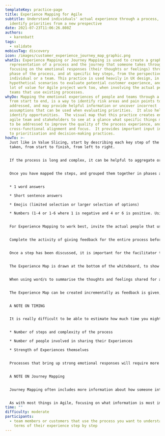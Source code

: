 ```yaml
---
templateKey: practice-page
title: Experience Mapping for Agile
subtitle: Understand individuals' actual experience through a process, to
  identify priorities from a new prespective
date: 2021-07-23T11:06:26.808Z
authors:
  - karenbatt
tags:
  - validate
mobiusTag: discovery
icon: /images/customer_experience_journey_map_graphic.png
whatIs: Experience Mapping or Journey Mapping is used to create a graphical
  representation of a process and the journey that someone takes through that,
  focusing on the emotional responses (their thoughts or feelings) through each
  phase of the process, and at specific key steps, from the perspective of an
  individual or a team. This practice is used heavily in UX design, in
  hypothetical scenarios to evaluate potential customer experience, and has a
  lot of value for Agile project work too, when involving the actual people and
  teams that use existing processes.
whyDo: Mapping the emotional experiences of people and teams through a process,
  from start to end, is a way to identify risk areas and pain points to be
  addressed, and may provide helpful information or uncover incorrect
  assumptions that can be used when evaluating priorities.  It also helps to
  identify opportunities.  The visual map that this practice creates enables the
  agile team and stakeholders to see at a glance what specific things may need
  to be addressed to improve the quality of the process experience, and improves
  cross-functional alignment and focus.  It provides important input information
  to prioritisation and decision-making practices.
howTo: >-
  Just like in Value Slicing, start by describing each key step of the process
  taken, from start to finish, from left to right.


  If the process is long and complex, it can be helpful to aggregate or group steps in the process that naturally form a phase of the process, for example “creating a new user”, as is done in Value Slicing and Event Storming Practices. Creating phase groupings makes reading the map clearer for people who have not directly participated in the activity, for example, during a Walk the Walls, or a Sprint Review later. It also allows the feedback part of this practice to be more easily split into different sessions across a day, if required.


  Once you have mapped the steps, and grouped them together in phases as required, go back, and for each individual step, list the Experience (emotional responses ie thoughts and feelings) each person has had. Giving feedback on individual Experience can be done in a number of ways, depending on the process, how many people are involved, the culture and context this practice is being done in, and how problematic the process is for individuals/team members:


  * 1 word answers

  * Short sentence answers

  * Emojis (limited selection or larger selection of options)

  * Numbers (1-4 or 1-6 where 1 is negative and 4 or 6 is positive. Using an even number for the range forces people to choose either more positive or more negative responses)


  For Experience Mapping to work best, invite the actual people that use the process to participate, rather than just guessing. Removing our own personal bias from the equation is really important for this to be an effective practice in Agile. Asking a developer team how someone feels when using their solution isn’t necessarily going to give you an accurate evaluation of the experience for others.


  Complete the activity of giving feedback for the entire process before discussing any of the responses. It’s good to take a short break at this point, after giving feedback in writing, as you want people to be fully present and alert for the next stage of the activity, which is to go back as a group and review responses step by step. Depending on the process that is being mapped, this practice may bring up a lot of discussion. Creating a safe space for people to share their experience openly and without blame or shame is vital to the success of this practice, as it takes a lot of courage to speak out and be vulnerable in front of others, and the power of this should not be underestimated.


  Once a step has been discussed, it is important for the facilitator to summarise the feedback. Use a large post-it, and place it below all the things that have been shared. How you do this depends on the feedback Experience format you have chosen. This can be done with a summarising word/short phrase, an emoji, a colour or a number (the average from all responses).


  The Experience Map is drawn at the bottom of the whiteboard, to show visually how experiences change throughout the process, and even within subsets of the process. This is done by creating a simple graph, with the X axis bisecting the Y axis at the halfway point. The Y axis values show the range of emotions experienced, with positive responses plotted above the X axis, neutral emotional responses plotted at the X axis intersect point, and negative responses plotted below it. The X axis indicates the individual steps taken over time.


  When using word/s to summarise the thoughts and feelings shared for a specific step, it can be difficult to place them accurately on a graph, although it is vital to be decisive with this essential element of map creation.


  The Experience Map can be created incrementally as feedback is given, after each step, although it is often more impactful to create it at the end of each subset or session. It is important for the participants to record their feedback before the graph is introduced, in order to obtain comments on thoughts and feelings that are as unbiased as possible.


  A NOTE ON TIMING


  It is really difficult to be able to estimate how much time you might need for this practice, as it depends on the following factors:


  * Number of steps and complexity of the process

  * Number of people involved in sharing their Experiences

  * Strength of Experiences themselves


  Processes that bring up strong emotional responses will require more time for discussion, extra breaks especially after discussing particularly painful subsets, and great tact and leadership to facilitate this effectively. However, it is exactly these processes that benefit the most from this practice.


  A NOTE ON Journey Mapping


  Journey Mapping often includes more information about how someone interacts at each step with the process, for example, stating if the process is undertaken via email, via pull request etc. These are known as Touchpoints.  Journey Mapping may also record quotes from customers under the graph to help give more detail to a specific feedback point.  


  As with most things in Agile, focusing on what information is most important is key to being effective.
time: ""
difficulty: moderate
participants:
  - team members or customers that use the process you want to understand in
    terms of their experience step by step
---
```

